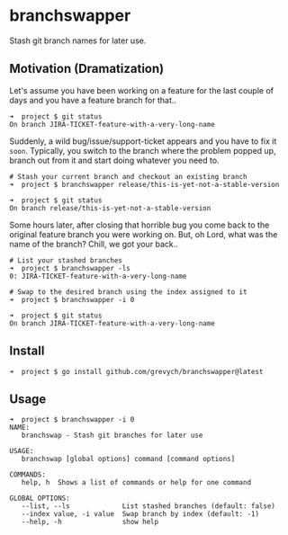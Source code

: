 # branchswapper

Stash git branch names for later use.


## Motivation (Dramatization)

Let's assume you have been working on a feature for the last couple of days and you have a feature branch for that..
```shell
➜  project $ git status
On branch JIRA-TICKET-feature-with-a-very-long-name
```

Suddenly, a wild bug/issue/support-ticket appears and you have to fix it `soon`. Typically, you switch to the branch where the problem popped up, branch out from it and start doing whatever you need to.
```shell
# Stash your current branch and checkout an existing branch
➜  project $ branchswapper release/this-is-yet-not-a-stable-version

➜  project $ git status
On branch release/this-is-yet-not-a-stable-version
```

Some hours later, after closing that horrible bug you come back to the original feature branch you were working on. But, oh Lord, what was the name of the branch? Chill, we got your back.. 
```shell
# List your stashed branches
➜  project $ branchswapper -ls
0: JIRA-TICKET-feature-with-a-very-long-name

# Swap to the desired branch using the index assigned to it
➜  project $ branchswapper -i 0

➜  project $ git status
On branch JIRA-TICKET-feature-with-a-very-long-name
```


## Install

```shell
➜  project $ go install github.com/grevych/branchswapper@latest
```


## Usage

```shell
➜  project $ branchswapper -i 0
NAME:
   branchswap - Stash git branches for later use

USAGE:
   branchswap [global options] command [command options]

COMMANDS:
   help, h  Shows a list of commands or help for one command

GLOBAL OPTIONS:
   --list, --ls             List stashed branches (default: false)
   --index value, -i value  Swap branch by index (default: -1)
   --help, -h               show help
```
